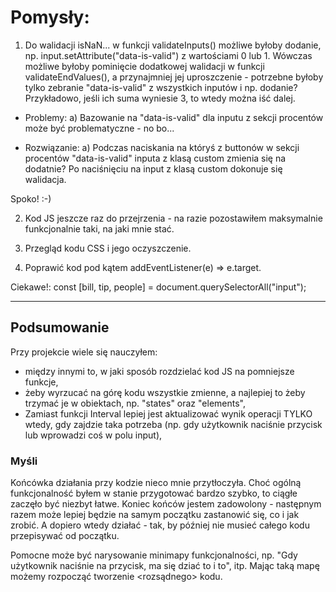 # Pomysły:

1. Do walidacji isNaN... w funkcji validateInputs() możliwe byłoby dodanie, np. input.setAttribute("data-is-valid") z wartościami 0 lub 1. Wówczas możliwe byłoby pominięcie dodatkowej walidacji w funkcji validateEndValues(), a przynajmniej jej uproszczenie - potrzebne byłoby tylko zebranie "data-is-valid" z wszystkich inputów i np. dodanie? Przykładowo, jeśli ich suma wyniesie 3, to wtedy można iść dalej.

- Problemy:
    a) Bazowanie na "data-is-valid" dla inputu z sekcji procentów może być problematyczne - no bo...

- Rozwiązanie:
    a) Podczas naciskania na któryś z buttonów w sekcji procentów "data-is-valid" inputa z klasą custom zmienia się na dodatnie? Po naciśnięciu na input z klasą custom dokonuje się walidacja.

Spoko! :-)

2. Kod JS jeszcze raz do przejrzenia - na razie pozostawiłem maksymalnie funkcjonalnie taki, na jaki mnie stać.

3. Przegląd kodu CSS i jego oczyszczenie.

4. Poprawić kod pod kątem addEventListener(e) => e.target.

Ciekawe!: const [bill, tip, people] = document.querySelectorAll("input");

---

## Podsumowanie

Przy projekcie wiele się nauczyłem:
- między innymi to, w jaki sposób rozdzielać kod JS na pomniejsze funkcje,
- żeby wyrzucać na górę kodu wszystkie zmienne, a najlepiej to żeby trzymać je w obiektach, np. "states" oraz "elements",
- Zamiast funkcji Interval lepiej jest aktualizować wynik operacji TYLKO wtedy, gdy zajdzie taka potrzeba (np. gdy użytkownik naciśnie przycisk lub wprowadzi coś w polu input),

### Myśli

Końcówka działania przy kodzie nieco mnie przytłoczyła. Choć ogólną funkcjonalność byłem w stanie przygotować bardzo szybko, to ciągłe <perfekcjonizowanie> zaczęło być niezbyt łatwe. Koniec końców jestem zadowolony - następnym razem może lepiej będzie na samym początku zastanowić się, co i jak zrobić. A dopiero wtedy działać - tak, by później nie musieć całego kodu przepisywać od początku.

Pomocne może być narysowanie minimapy funkcjonalności, np. "Gdy użytkownik naciśnie na przycisk, ma się dziać to i to", itp. Mając taką mapę możemy rozpocząć tworzenie <rozsądnego> kodu.
